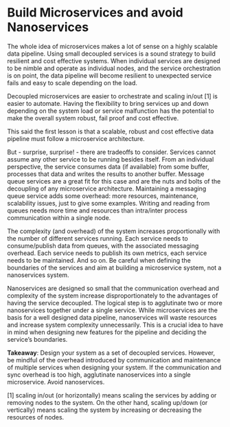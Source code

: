 # Build Microservices and avoid Nanoservices

The whole idea of microservices makes a lot of sense on a highly scalable data pipeline. Using small decoupled services is a sound strategy to build resilient and cost effective systems. When individual services are designed to be nimble and operate as individual nodes, and the service orchestration is on point, the data pipeline will become resilient to unexpected service fails and easy to scale depending on the load.

Decoupled microservices are easier to orchestrate and scaling in/out \[1\] is easier to automate. Having the flexibility to bring services up and down depending on the system load or service malfunction has the potential to make the overall system robust, fail proof and cost effective.

This said the first lesson is that a scalable, robust and cost effective data pipeline must follow a microservice architecture.

But - surprise, surprise! -  there are tradeoffs to consider. Services cannot assume any other service to be running besides itself. From an individual perspective, the service consumes data \(if available\) from some buffer, processes that data and writes the results to another buffer. Message queue services are a great fit for this case and are the nuts and bolts of the decoupling of any microservice architecture. Maintaining a messaging queue service adds some overhead: more resources, maintenance, scalability issues, just to give some examples. Writing and reading from queues needs more time and resources than intra/inter process communication within a single node.

The complexity \(and overhead\) of the system increases proportionally with the number of different services running. Each service needs to consume/publish data from queues, with the associated messaging overhead. Each service needs to publish its own metrics, each service needs to be maintained. And so on. Be careful when defining the boundaries of the services and aim at building a microservice system, not a nanoservices system.

Nanoservices are designed so small that the communication overhead and complexity of the system increase disproportionately to the advantages of having the service decoupled. The logical step is to agglutinate two or more nanoservices together under a single service. While microservices are the basis for a well designed data pipeline, nanoservices will waste resources and increase system complexity unnecessarily. This is a crucial idea to have in mind when designing new features for the pipeline and deciding the service’s boundaries.



**Takeaway**: Design your system as a set of decoupled services. However, be mindful of the overhead introduced by communication and maintenance of multiple services when designing your system. If the communication and sync overhead is too high, agglutinate nanoservices into a single microservice. Avoid nanoservices.



\[1\] scaling in/out \(or horizontally\) means scaling the services by adding or removing nodes to the system. On the other hand, scaling up/down \(or vertically\) means scaling the system by increasing or decreasing the resources of nodes.

